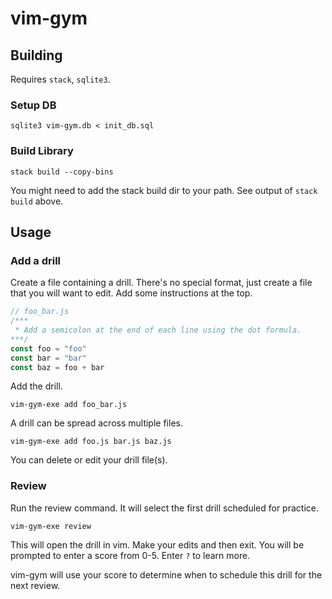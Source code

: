 # vim-gym


## Building

Requires `stack`, `sqlite3`.

### Setup DB

```
sqlite3 vim-gym.db < init_db.sql
```

### Build Library

```
stack build --copy-bins
```

You might need to add the stack build dir to your path. See output of `stack build` above.

## Usage

### Add a drill

Create a file containing a drill. There's no special format, just create a file that you will want to edit.
Add some instructions at the top.
```javascript
// foo_bar.js
/***
 * Add a semicolon at the end of each line using the dot formula.
***/
const foo = "foo"
const bar = "bar"
const baz = foo + bar
```

Add the drill.
```
vim-gym-exe add foo_bar.js
```

A drill can be spread across multiple files.
```
vim-gym-exe add foo.js bar.js baz.js
```

You can delete or edit your drill file(s).

### Review

Run the review command. It will select the first drill scheduled for practice.

```
vim-gym-exe review
```

This will open the drill in vim. Make your edits and then exit.
You will be prompted to enter a score from 0-5. Enter `?` to learn more.

vim-gym will use your score to determine when to schedule this drill for the next review.
